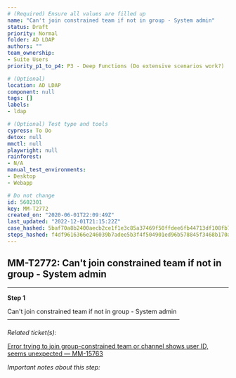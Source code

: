 ```yaml
---
# (Required) Ensure all values are filled up
name: "Can't join constrained team if not in group - System admin"
status: Draft
priority: Normal
folder: AD LDAP
authors: ""
team_ownership: 
- Suite Users
priority_p1_to_p4: P3 - Deep Functions (Do extensive scenarios work?)

# (Optional)
location: AD LDAP
component: null
tags: []
labels: 
- ldap

# (Optional) Test type and tools
cypress: To Do
detox: null
mmctl: null
playwright: null
rainforest: 
- N/A
manual_test_environments: 
- Desktop
- Webapp

# Do not change
id: 5602301
key: MM-T2772
created_on: "2020-06-01T22:09:49Z"
last_updated: "2022-12-01T21:15:22Z"
case_hashed: 5baf70a8b2400aecb2ce1f1e3c85a37469f50ffdee6fb44713df108fb723b9247e5345487e07a133bce79e60c80fa13b
steps_hashed: f4df9616366e246039b7adee5b3f4f504901ed96b578845f3468b170a482be4b09fb191f09e77ccf2f1d2add778e6128
---
```


<!-- (Auto-generated) Based on frontmatter's "key" and "name" -->

## MM-T2772: Can't join constrained team if not in group - System admin

---

**Step 1**

Can't join constrained team if not in group - System admin\
————————————————————————————

_Related ticket(s):_

[Error trying to join group-constrained team or channel shows user ID, seems unexpected — MM-15763](https://mattermost.atlassian.net/browse/MM-15763)

_Important notes about this step:_
